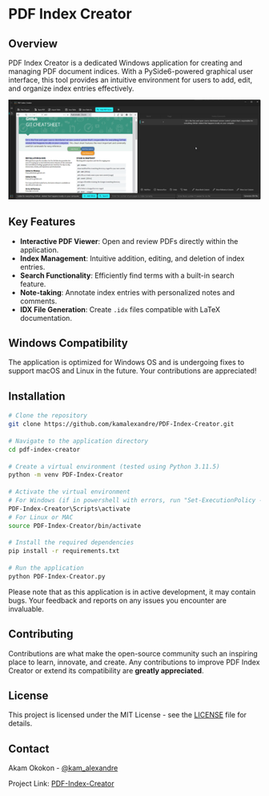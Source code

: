 # PDF Index Creator

## Overview
PDF Index Creator is a dedicated Windows application for creating and managing PDF document indices. With a PySide6-powered graphical user interface, this tool provides an intuitive environment for users to add, edit, and organize index entries effectively.

![Image](https://github.com/kamalexandre/PDF-Index-Creator/blob/main/SampleView.png)

## Key Features
- **Interactive PDF Viewer**: Open and review PDFs directly within the application.
- **Index Management**: Intuitive addition, editing, and deletion of index entries.
- **Search Functionality**: Efficiently find terms with a built-in search feature.
- **Note-taking**: Annotate index entries with personalized notes and comments.
- **IDX File Generation**: Create `.idx` files compatible with LaTeX documentation.

## Windows Compatibility
The application is optimized for Windows OS and is undergoing fixes to support macOS and Linux in the future. Your contributions are appreciated!

## Installation
```bash
# Clone the repository
git clone https://github.com/kamalexandre/PDF-Index-Creator.git

# Navigate to the application directory
cd pdf-index-creator

# Create a virtual environment (tested using Python 3.11.5)
python -m venv PDF-Index-Creator

# Activate the virtual environment
# For Windows (if in powershell with errors, run "Set-ExecutionPolicy -ExecutionPolicy RemoteSigned -Scope CurrentUser")
PDF-Index-Creator\Scripts\activate
# For Linux or MAC
source PDF-Index-Creator/bin/activate

# Install the required dependencies
pip install -r requirements.txt

# Run the application
python PDF-Index-Creator.py
```
Please note that as this application is in active development, it may contain bugs. Your feedback and reports on any issues you encounter are invaluable.

## Contributing

Contributions are what make the open-source community such an inspiring place to learn, innovate, and create. Any contributions to improve PDF Index Creator or extend its compatibility are **greatly appreciated**.


## License

This project is licensed under the MIT License - see the [LICENSE](LICENSE) file for details.

## Contact

Akam Okokon - [@kam_alexandre](https://twitter.com/kam_alexandre)

Project Link: [PDF-Index-Creator](https://github.com/yourusername/pdf-index-creator)
